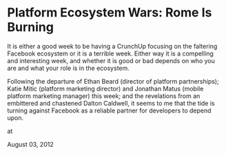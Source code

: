# Platform Ecosystem Wars: Rome Is Burning

It is either a good week to be having a CrunchUp
 focusing on the faltering Facebook ecosystem or it is a terrible week. 
Either way it is a compelling and interesting week, and whether it is 
good or bad depends on who you are and what your role is in the 
ecosystem.

Following the departure of Ethan Beard (director of platform 
partnerships); Katie Mitic (platform marketing director) and Jonathan 
Matus (mobile platform marketing manager) this week; and the revelations
 from an embittered and chastened Dalton Caldwell, it seems to me that 
the tide is turning against Facebook as a reliable partner for 
developers to depend upon. 







at

August 03, 2012















